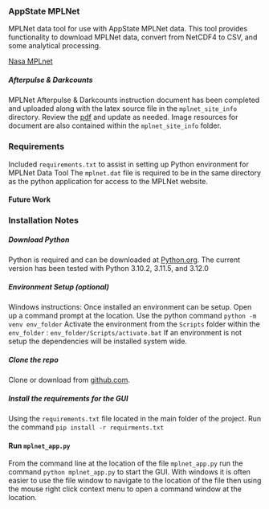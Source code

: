 ### AppState MPLNet

MPLNet data tool for use with AppState MPLNet data.
This tool provides functionality to download MPLNet data, convert from NetCDF4 to CSV, and some analytical processing.

[Nasa MPLnet](https://mplnet.gsfc.nasa.gov/)

##### Afterpulse & Darkcounts

MPLNet Afterpulse & Darkcounts instruction document has been completed and uploaded along with the latex source file in the `mplnet_site_info` directory. Review the [pdf](https://github.com/jdgreene/mplnet-data/blob/main/mplnet_site_info/Afterpulse_Darkcounts.pdf) and update as needed. Image resources for document are also contained within the `mplnet_site_info` folder.

### Requirements
Included `requirements.txt` to assist in setting up Python environment for MPLNet Data Tool
The `mplnet.dat` file is required to be in the same directory as the python application for access to the MPLNet website.

#### Future Work

### Installation Notes

##### Download Python
Python is required and can be downloaded at [Python.org](https://www.python.org/downloads/).
The current version has been tested with Python 3.10.2, 3.11.5, and 3.12.0

##### Environment Setup (optional)
Windows instructions:
Once installed an environment can be setup. Open up a command prompt at the location.
Use the python command `python -m venv env_folder`
Activate the environment from the `Scripts` folder within the `env_folder` : `env_folder/Scripts/activate.bat`
If an environment is not setup the dependencies will be installed system wide.

##### Clone the repo
Clone or download from [github.com](https://github.com/jdgreene/mplnet-data).

##### Install the requirements for the GUI
Using the `requirements.txt` file located in the main folder of the project.
Run the command `pip install -r requirments.txt`

#### Run `mplnet_app.py`
From the command line at the location of the file `mplnet_app.py` run the command `python mplnet_app.py` to start the GUI.
With windows it is often easier to use the file window to navigate to the location of the file then using the mouse right click context menu to open a command window at the location.

